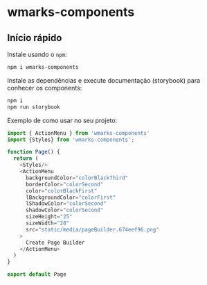 # wmarks-components

## Início rápido

Instale usando o `npm`:

```bash
npm i wmarks-components
```

Instale as dependências e execute documentação (storybook) para conhecer os components:

```bash
npm i
npm run storybook
```

Exemplo de como usar no seu projeto:

```javascript
import { ActionMenu } from 'wmarks-components'
import {Styles} from 'wmarks-components';

function Page() {
  return (
    <Styles/>
    <ActionMenu
      backgroundColor="colorBlackThird"
      borderColor="colorSecond"
      color="colorBlackFirst"
      lBackgroundColor="colorFirst"
      lShadowColor="colorSecond"
      shadowColor="colorSecond"
      sizeHeight="25"
      sizeWidth="28"
      src="static/media/pageBuilder.674eef96.png"
    >
      Create Page Builder
    </ActionMenu>
  )
}

export default Page
```
